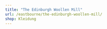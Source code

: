 ```yaml
---
title: "The Edinburgh Woollen Mill"
url: /eastbourne/the-edinburgh-woollen-mill/
shop: Kleidung
---
```

